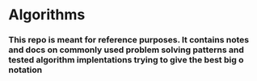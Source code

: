 # Algorithms

### This repo is meant for reference purposes. It contains notes and docs on commonly used problem solving patterns and tested algorithm implentations trying to give the best big o notation 

